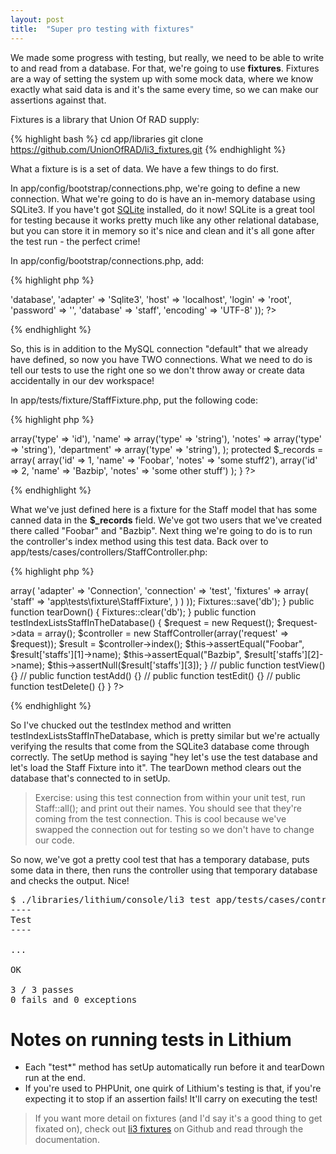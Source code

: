 ```yaml
---
layout: post
title:  "Super pro testing with fixtures"
---
```


We made some progress with testing, but really, we need to be able to write to and read from a database. For that, we're going to use **fixtures**. Fixtures are a way of setting the system up with some mock data, where we know exactly what said data is and it's the same every time, so we can make our assertions against that.

Fixtures is a library that Union Of RAD supply:

{% highlight bash %}
cd app/libraries
git clone https://github.com/UnionOfRAD/li3_fixtures.git
{% endhighlight %}

What a fixture is is a set of data. We have a few things to do first.

In app/config/bootstrap/connections.php, we're going to define a new connection. What we're going to do is have an in-memory database using SQLite3. If you have't got [SQLite](http://www.sqlite.org/) installed, do it now! SQLite is a great tool for testing because it works pretty much like any other relational database, but you can store it in memory so it's nice and clean and it's all gone after the test run - the perfect crime!

In app/config/bootstrap/connections.php, add:

{% highlight php %}
<?php

// ...
 Connections::add('test', array(
 	'type' => 'database',
 	'adapter' => 'Sqlite3',
 	'host' => 'localhost',
 	'login' => 'root',
 	'password' => '',
 	'database' => 'staff',
 	'encoding' => 'UTF-8'
 ));
?>
{% endhighlight %}

So, this is in addition to the MySQL connection "default" that we already have defined, so now you have TWO connections. What we need to do is tell our tests to use the right one so we don't throw away or create data accidentally in our dev workspace!

In app/tests/fixture/StaffFixture.php, put the following code:

{% highlight php %}
<?php
namespace app\tests\fixture;

class StaffFixture extends \li3_fixtures\test\Fixture {

    protected $_model = 'app\models\Staff';

    protected $_fields = array(
		'id' => array('type' => 'id'),
		'name' => array('type' => 'string'),
		'notes' => array('type' => 'string'),
		'department' => array('type' => 'string'),
    );

    protected $_records = array(
		array('id' => 1, 'name' => 'Foobar', 'notes' => 'some stuff2'),
		array('id' => 2, 'name' => 'Bazbip', 'notes' => 'some other stuff')
    );
}
?>
{% endhighlight %}

What we've just defined here is a fixture for the Staff model that has some canned data in the **$_records** field. We've got two users that we've created there called "Foobar" and "Bazbip". Next thing we're going to do is to run the controller's index method using this test data. Back over to app/tests/cases/controllers/StaffController.php:

{% highlight php %}
<?php
namespace app\tests\cases\controllers;

use app\controllers\StaffController;
use lithium\action\Request;
use li3_fixtures\test\Fixtures;

class StaffControllerTest extends \lithium\test\Unit {
    public function setUp() {
        Fixtures::config(array(
            'db' => array(
                'adapter' => 'Connection',
                'connection' => 'test',
                'fixtures' => array(
                    'staff' => 'app\tests\fixture\StaffFixture',
                )
            )
        ));
        Fixtures::save('db');
    }

    public function tearDown() {
        Fixtures::clear('db');
    }

	public function testIndexListsStaffInTheDatabase() {
		$request = new Request();
		$request->data = array();
		$controller = new StaffController(array('request' => $request));

		$result = $controller->index();
		$this->assertEqual("Foobar", $result['staffs'][1]->name);
		$this->assertEqual("Bazbip", $result['staffs'][2]->name);
		$this->assertNull($result['staffs'][3]);
 	}
//	public function testView() {}
//	public function testAdd() {}
//	public function testEdit() {}
//	public function testDelete() {}
}
?>
{% endhighlight %}

So I've chucked out the testIndex method and written testIndexListsStaffInTheDatabase, which is pretty similar but we're actually verifying the results that come from the SQLite3 database come through correctly. The setUp method is saying "hey let's use the test database and let's load the Staff Fixture into it". The tearDown method clears out the database that's connected to in setUp.

> Exercise: using this test connection from within your unit test, run Staff::all(); and print out their names. You should see that they're coming from the test connection. This is cool because we've swapped the connection out for testing so we don't have to change our code.

So now, we've got a pretty cool test that has a temporary database, puts some data in there, then runs the controller using that temporary database and checks the output. Nice!

<pre>
$ ./libraries/lithium/console/li3 test app/tests/cases/controllers/StaffControllerTest.php
----
Test
----

...

OK

3 / 3 passes
0 fails and 0 exceptions
</pre>

# Notes on running tests in Lithium

* Each "test*" method has setUp automatically run before it and tearDown run at the end.
* If you're used to PHPUnit, one quirk of Lithium's testing is that, if you're expecting it to stop if an assertion fails! It'll carry on executing the test!

> If you want more detail on fixtures (and I'd say it's a good thing to get fixated on), check out [li3 fixtures](https://github.com/UnionOfRAD/li3_fixtures) on Github and read through the documentation.
